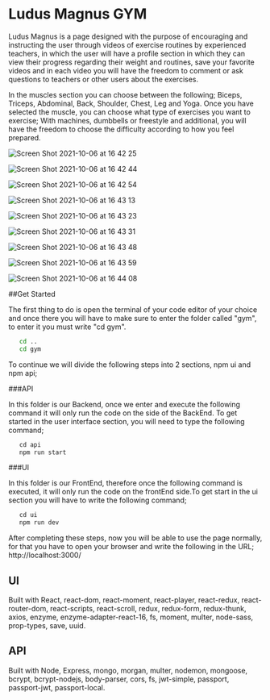 # Ludus Magnus GYM 

Ludus Magnus is a page designed with the purpose of encouraging and instructing the user through videos of exercise routines by experienced teachers, in which the user will have a profile section in which they can view their progress regarding their weight and routines, save your favorite videos and in each video you will have the freedom to comment or ask questions to teachers or other users about the exercises.

In the muscles section you can choose between the following; Biceps, Triceps, Abdominal, Back, Shoulder, Chest, Leg and Yoga. Once you have selected the muscle, you can choose what type of exercises you want to exercise; With machines, dumbbells or freestyle and additional, you will have the freedom to choose the difficulty according to how you feel prepared.

![Screen Shot 2021-10-06 at 16 42 25](https://user-images.githubusercontent.com/47537254/136277315-76ba2ddf-68ae-4316-aae8-23faa1858a02.png)

![Screen Shot 2021-10-06 at 16 42 44](https://user-images.githubusercontent.com/47537254/136277453-b7046eb5-636c-4ef5-bac4-6f182cca6530.png)

![Screen Shot 2021-10-06 at 16 42 54](https://user-images.githubusercontent.com/47537254/136277462-6d00db6a-541c-42c0-bfff-636eb1a612cc.png)

![Screen Shot 2021-10-06 at 16 43 13](https://user-images.githubusercontent.com/47537254/136277518-39cc49bd-82e2-4b5d-81e9-55499a0a5ba6.png)

![Screen Shot 2021-10-06 at 16 43 23](https://user-images.githubusercontent.com/47537254/136277531-ca046e2f-e73e-40d2-af45-c0c0021443ab.png)

![Screen Shot 2021-10-06 at 16 43 31](https://user-images.githubusercontent.com/47537254/136277539-5c0b0256-7f00-4837-9830-7f3eb53e6648.png)

![Screen Shot 2021-10-06 at 16 43 48](https://user-images.githubusercontent.com/47537254/136277550-3057987e-d355-4673-beab-9ff4c56c91da.png)

![Screen Shot 2021-10-06 at 16 43 59](https://user-images.githubusercontent.com/47537254/136277559-c612eb05-fc0b-4dae-9664-8fb2bf7c0c12.png)

![Screen Shot 2021-10-06 at 16 44 08](https://user-images.githubusercontent.com/47537254/136277564-9b511847-e285-4978-9b56-4ce395cf9ac0.png)

##Get Started


The first thing to do is open the terminal of your code editor of your choice and once there you will have to make sure to enter the folder called "gym", to enter it you must write "cd gym".

```sh
   cd ..
   cd gym
````

To continue we will divide the following steps into 2 sections, npm ui and npm api;


###API

In this folder is our Backend, once we enter and execute the following command it will only run the code on the side of the BackEnd. To get started in the user interface section, you will need to type the following command;

```sh
   cd api
   npm run start
````

###UI

In this folder is our FrontEnd, therefore once the following command is executed, it will only run the code on the frontEnd side.To get start in the ui section you will have to write the following command;

```sh
   cd ui
   npm run dev
````
After completing these steps, now you will be able to use the page normally, for that you have to open your browser and write the following in the URL;
http://localhost:3000/



## UI

Built with React, react-dom, react-moment, react-player, react-redux, react-router-dom, react-scripts, react-scroll, redux, redux-form, redux-thunk, axios, enzyme, enzyme-adapter-react-16, fs, moment, multer, node-sass, prop-types, save, uuid. 


## API

Built with Node, Express, mongo, morgan, multer, nodemon, mongoose, bcrypt, bcrypt-nodejs, body-parser, cors, fs, jwt-simple, passport, passport-jwt, passport-local.
